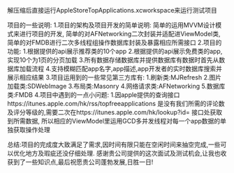 解压缩后直接运行AppleStoreTopApplications.xcworkspace来运行测试项目

项目的一些说明:
1.项目的架构及项目开发的简单说明: 简单的运用MVVM设计模式来进行项目的开发, 简单的对AFNetworking二次封装并适配进ViewModel类, 简单的对FMDB进行二次多线程组操作数据库封装及暴露相应所需接口
2.项目的功能:
    1.根据提供的api展示推荐类的10个app
    2.根据提供的api展示免费类的app,实现10个为1页的分页加载
    3.所有数据存储数据库并提供数据库有数据时首先从数据库加载流程
    4.支持模糊匹配app名字,app描述,app开发者的实时数据库搜索并展示相应结果
3.项目运用到的一些常见第三方库有:
    1.刷新类:MJRefresh 
    2.图片加载类:SDWebImage
    3.布局类:Masonry
    4.网络请求类:AFNetworking
    5.数据库类:FMDB
4.项目中遇到的一点小问题:
    1.因apple提供的查询接口https://itunes.apple.com/hk/rss/topfreeapplications 是没有我们所需的评论数及评分等级的,需要二次在https://itunes.apple.com/hk/lookup?id= 接口处获取到所需数据, 所以相应的ViewModel里运用GCD多并发线程对每一个app数据的单独获取操作处理
    
总结:项目的完成度大致满足了需求,因时间有限只能在空闲时间来抽空完成,一些可以优化地方及瑕疵还没仔细处理. 感谢贵公司提供的这次面试及测试机会,让我也收获到了一些知识点,最后祝愿贵公司蓬勃发展,日胜一日!

